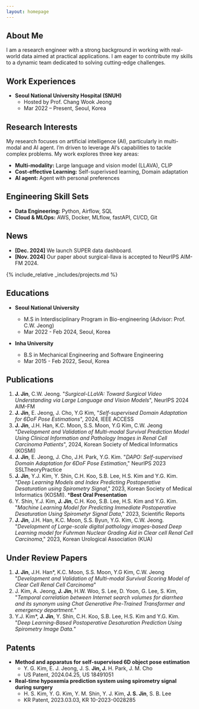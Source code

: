 ```yaml
---
layout: homepage
---
```


## About Me

I am a research engineer with a strong background in working with real-world data aimed at practical applications. I am eager to contribute my skills to a dynamic team dedicated to solving cutting-edge challenges.

## Work Experiences

- **Seoul National University Hospital (SNUH)**
  * Hosted by Prof. Chang Wook Jeong
  * Mar 2022 – Present, Seoul, Korea




## Research Interests
My research focuses on artificial intelligence (AI), particularly in multi-modal and AI agent. I’m driven to leverage AI’s capabilities to tackle complex problems. My work explores three key areas:

- **Multi-modality:** Large language and vision model (LLAVA), CLIP
- **Cost-effective Learning:** Self-superivsed learning, Domain adaptation
- **AI agent:** Agent with personal preferences

## Engineering Skill Sets
- **Data Engineering:** Python, Airflow, SQL
- **Cloud & MLOps:** AWS, Docker, MLflow, fastAPI, CI/CD, Git
<!-- - **Database:** SQL, MariaDB, SQLite -->
<!-- - **Web Development:** Django, JavaScript -->

## News
- **[Dec. 2024]** We launch SUPER data dashboard.
- **[Nov. 2024]** Our paper about surgical-llava is accepted to NeurIPS AIM-FM 2024.

{% include_relative _includes/projects.md %}

## Educations

- **Seoul National University**
    * M.S in Interdisciplinary Program in Bio-engineering (Advisor: Prof. C.W. Jeong)
    * Mar 2022 - Feb 2024, Seoul, Korea

- **Inha University**
    * B.S in Mechanical Engineering and Software Engineering
    * Mar 2015 - Feb 2022, Seoul, Korea

    
## Publications
1. <strong>J. Jin</strong>, C.W. Jeong. "*Surgical-LLaVA: Toward Surgical Video Understanding via Large Language and Vision Models*", NeurIPS 2024 AIM-FM
2. **J. Jin**, E. Jeong, J. Cho, Y.G Kim, "*Self-supervised Domain Adaptation for 6DoF Pose Estimations*", 2024, IEEE ACCESS
3. **J. Jin**, J.H. Han, K.C. Moon, S.S. Moon, Y.G Kim, C.W. Jeong "*Development and Validation of Multi-modal Survival Prediction Model Using Clinical Information and Pathology Images in Renal Cell Carcinoma Patients*", 2024, Korean Society of Medical Informatics (KOSMI)
4. **J. Jin**, E. Jeong, J. Cho, J.H. Park, Y.G. Kim. "*DAPO: Self-supervised Domain Adaptation for 6DoF Pose Estimation*," NeurIPS 2023 SSLTheoryPractice
5. **J. Jin**, Y.J. Kim, Y. Shin, C.H. Koo, S.B. Lee, H.S. Kim and Y.G. Kim. "*Deep Learning Models and Index Predicting Postoperative Desaturation using Spirometry Signal*," 2023, Korean Society of Medical Informatics (KOSMI). ***Best Oral Presentation**
6. Y. Shin, Y.J. Kim, **J. Jin**, C.H. Koo, S.B. Lee, H.S. Kim and Y.G. Kim. "*Machine Learning Model for Predicting Immediate Postoperative Desaturation Using Spirometyr Signal Data*," 2023, Scientific Reports
7. **J. Jin**, J.H. Han, K.C. Moon, S.S. Byun, Y.G. Kim, C.W. Jeong. "*Development of Large-scale digital pathology images-based Deep Learning model for Fuhrman Nuclear Grading Aid in Clear cell Renal Cell Carcinoma*," 2023, Korean Urological Association (KUA)

## Under Review Papers
1. **J. Jin**, J.H. Han*, K.C. Moon, S.S. Moon, Y.G Kim, C.W. Jeong "*Development and Validation of Multi-modal Survival Scoring Model of Clear Cell Renal Cell Carcinoma*"
2. J. Kim, A. Jeong, **J. Jin**, H.W. Woo, S. Lee, D. Yoon, G. Lee, S. Kim, "*Temporal correlation between Internet search volumes for diarrhea and its synonym using Chat Generative Pre-Trained Transformer and emergency department.*"
3. Y.J. Kim*, **J. Jin**, Y. Shin, C.H. Koo, S.B. Lee, H.S. Kim and Y.G. Kim. "*Deep Learning-Based Postoperative Desaturation Prediction Using Spirometry Image Data.*"




## Patents
- **Method and apparatus for self-supervised 6D object pose estimation**
  * Y. G. Kim, E. J. Jeong, J. S. <strong>Jin, J.</strong> H. Park, J. M. Cho
  * US Patent, 2024.04.25, US 18491051
- **Real-time hypoxemia prediction system using spirometry signal during surgery**
  * H. S. Kim, Y. G. Kim, Y. M. Shin, Y. J. Kim, <strong>J. S. Jin</strong>, S. B. Lee
  * KR Patent, 2023.03.03, KR 10-2023-0028285

<!-- {% include_relative _includes/services.md %} -->
